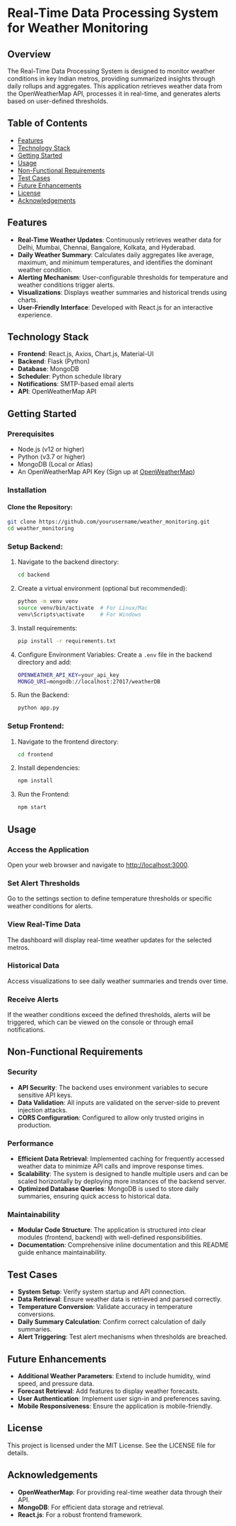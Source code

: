 # Real-Time Data Processing System for Weather Monitoring

## Overview
The Real-Time Data Processing System is designed to monitor weather conditions in key Indian metros, providing summarized insights through daily rollups and aggregates. This application retrieves weather data from the OpenWeatherMap API, processes it in real-time, and generates alerts based on user-defined thresholds.

## Table of Contents
- [Features](#features)
- [Technology Stack](#technology-stack)
- [Getting Started](#getting-started)
- [Usage](#usage)
- [Non-Functional Requirements](#non-functional-requirements)
- [Test Cases](#test-cases)
- [Future Enhancements](#future-enhancements)
- [License](#license)
- [Acknowledgements](#acknowledgements)

## Features
- **Real-Time Weather Updates**: Continuously retrieves weather data for Delhi, Mumbai, Chennai, Bangalore, Kolkata, and Hyderabad.
- **Daily Weather Summary**: Calculates daily aggregates like average, maximum, and minimum temperatures, and identifies the dominant weather condition.
- **Alerting Mechanism**: User-configurable thresholds for temperature and weather conditions trigger alerts.
- **Visualizations**: Displays weather summaries and historical trends using charts.
- **User-Friendly Interface**: Developed with React.js for an interactive experience.

## Technology Stack
- **Frontend**: React.js, Axios, Chart.js, Material-UI
- **Backend**: Flask (Python)
- **Database**: MongoDB
- **Scheduler**: Python schedule library
- **Notifications**: SMTP-based email alerts
- **API**: OpenWeatherMap API

## Getting Started
### Prerequisites
- Node.js (v12 or higher)
- Python (v3.7 or higher)
- MongoDB (Local or Atlas)
- An OpenWeatherMap API Key (Sign up at [OpenWeatherMap](https://openweathermap.org/))

### Installation
#### Clone the Repository:
```bash
git clone https://github.com/yourusername/weather_monitoring.git
cd weather_monitoring

```
### Setup Backend:
1. Navigate to the backend directory:
    ```bash
    cd backend
    ```
2. Create a virtual environment (optional but recommended):
    ```bash
    python -m venv venv
    source venv/bin/activate  # For Linux/Mac
    venv\Scripts\activate     # For Windows
    ```
3. Install requirements:
    ```bash
    pip install -r requirements.txt
    ```
4. Configure Environment Variables: Create a `.env` file in the backend directory and add:
    ```bash
    OPENWEATHER_API_KEY=your_api_key
    MONGO_URI=mongodb://localhost:27017/weatherDB
    ```
5. Run the Backend:
    ```bash
    python app.py
    ```

### Setup Frontend:
1. Navigate to the frontend directory:
    ```bash
    cd frontend
    ```
2. Install dependencies:
    ```bash
    npm install
    ```
3. Run the Frontend:
    ```bash
    npm start
    ```



## Usage
### Access the Application
Open your web browser and navigate to [http://localhost:3000](http://localhost:3000).

### Set Alert Thresholds
Go to the settings section to define temperature thresholds or specific weather conditions for alerts.

### View Real-Time Data
The dashboard will display real-time weather updates for the selected metros.

### Historical Data
Access visualizations to see daily weather summaries and trends over time.

### Receive Alerts
If the weather conditions exceed the defined thresholds, alerts will be triggered, which can be viewed on the console or through email notifications.

## Non-Functional Requirements
### Security
- **API Security**: The backend uses environment variables to secure sensitive API keys.
- **Data Validation**: All inputs are validated on the server-side to prevent injection attacks.
- **CORS Configuration**: Configured to allow only trusted origins in production.

### Performance
- **Efficient Data Retrieval**: Implemented caching for frequently accessed weather data to minimize API calls and improve response times.
- **Scalability**: The system is designed to handle multiple users and can be scaled horizontally by deploying more instances of the backend server.
- **Optimized Database Queries**: MongoDB is used to store daily summaries, ensuring quick access to historical data.

### Maintainability
- **Modular Code Structure**: The application is structured into clear modules (frontend, backend) with well-defined responsibilities.
- **Documentation**: Comprehensive inline documentation and this README guide enhance maintainability.

## Test Cases
- **System Setup**: Verify system startup and API connection.
- **Data Retrieval**: Ensure weather data is retrieved and parsed correctly.
- **Temperature Conversion**: Validate accuracy in temperature conversions.
- **Daily Summary Calculation**: Confirm correct calculation of daily summaries.
- **Alert Triggering**: Test alert mechanisms when thresholds are breached.

## Future Enhancements
- **Additional Weather Parameters**: Extend to include humidity, wind speed, and pressure data.
- **Forecast Retrieval**: Add features to display weather forecasts.
- **User Authentication**: Implement user sign-in and preferences saving.
- **Mobile Responsiveness**: Ensure the application is mobile-friendly.

## License
This project is licensed under the MIT License. See the LICENSE file for details.

## Acknowledgements
- **OpenWeatherMap**: For providing real-time weather data through their API.
- **MongoDB**: For efficient data storage and retrieval.
- **React.js**: For a robust frontend framework.

